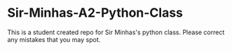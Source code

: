 # Sir-Minhas-A2-Python-Class
This is a student created repo for Sir Minhas's python class. Please correct any mistakes that you may spot. 

